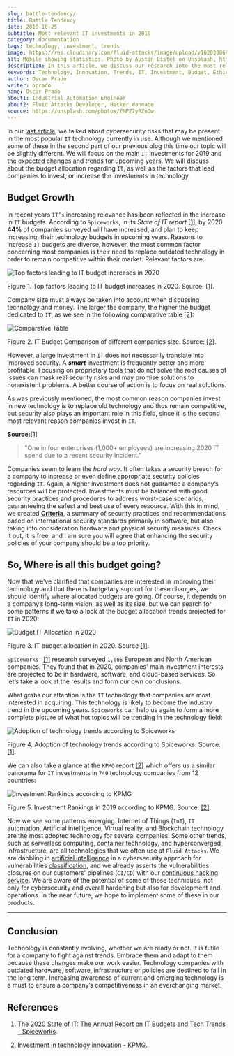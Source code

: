 ```yaml
---
slug: battle-tendency/
title: Battle Tendency
date: 2019-10-25
subtitle: Most relevant IT investments in 2019
category: documentation
tags: technology, investment, trends
image: https://res.cloudinary.com/fluid-attacks/image/upload/v1620330669/blog/battle-tendency/cover_j9zo74.webp
alt: Mobile showing statistics. Photo by Austin Distel on Unsplash, https://unsplash.com/photos/EMPZ7yRZoGw
description: In this article, we discuss our research into the most relevant investments and budgets related to information technology in 2019 and upcoming years.
keywords: Technology, Innovation, Trends, IT, Investment, Budget, Ethical Hacking, Pentesting
author: Oscar Prado
writer: oprado
name: Oscar Prado
about1: Industrial Automation Engineer
about2: Fluid Attacks Developer, Hacker Wannabe
source: https://unsplash.com/photos/EMPZ7yRZoGw
---
```


In our [last article](../security-trends), we talked about cybersecurity
risks that may be present in the most popular `IT` technology currently
in use. Although we mentioned some of these in the second part of our
previous blog this time our topic will be slightly different. We will
focus on the main `IT` investments for 2019 and the expected changes and
trends for upcoming years. We will discuss about the budget allocation
regarding `IT`, as well as the factors that lead companies to invest, or
increase the investments in technology.

## Budget Growth

In recent years `IT’s` increasing relevance has been reflected in the
increase in `IT` budgets. According to `Spiceworks`, in its *State of IT
report* [\[1\]](#r1), by 2020 **44%** of companies surveyed will have
increased, and plan to keep increasing, their technology budgets in
upcoming years. Reasons to increase `IT` budgets are diverse, however,
the most common factor concerning most companies is their need to
replace outdated technology in order to remain competitive within their
market. Relevant factors are:

<div class="imgblock">

![Top factors leading to IT budget increases in 2020](https://res.cloudinary.com/fluid-attacks/image/upload/v1620330668/blog/battle-tendency/it-budget-increase_gwstpc.webp)

<div class="title">

Figure 1. Top factors leading to IT budget increases in 2020. Source: [\[1\]](#r1).

</div>

</div>

Company size must always be taken into account when discussing
technology and money. The larger the company, the higher the budget
dedicated to `IT`, as we see in the following comparative table
[\[2\]](#r2):

<div class="imgblock">

![Comparative Table](https://res.cloudinary.com/fluid-attacks/image/upload/v1620330667/blog/battle-tendency/it-company-size_akyaxx.webp)

<div class="title">

Figure 2. IT Budget Comparison of different companies size. Source: [\[2\]](#r2).

</div>

</div>

However, a large investment in `IT` does not necessarily translate into
improved security. A ***smart*** investment is frequently better and
more profitable. Focusing on proprietary tools that do not solve the
root causes of issues can mask real security risks and may promise
solutions to nonexistent problems. A better course of action is to focus
on real solutions.

As was previously mentioned, the most common reason companies invest in
new technology is to replace old technology and thus remain competitive,
but security also plays an important role in this field, since it is the
second most relevant reason companies invest in `IT`.

**Source:**[[1]](#r1)

> "One in four enterprises (1,000+ employees) are increasing 2020 IT
> spend due to a recent security incident."

Companies seem to learn the *hard way*. It often takes a security breach
for a company to increase or even define appropriate security policies
regarding `IT`. Again, a higher investment does not guarantee a
company’s resources will be protected. Investments must be balanced
with good security practices and procedures to address worst-case
scenarios, guaranteeing the safest and best use of every resource. With
this in mind, we created
[**Criteria**](https://docs.fluidattacks.com/criteria/), a summary of
security practices and recommendations based on international security
standards primarily in software, but also taking into consideration
hardware and physical security measures. Check it out, it is free, and I
am sure you will agree that enhancing the security policies of your
company should be a top priority.

## So, Where is all this budget going?

Now that we’ve clarified that companies are interested in improving
their technology and that there is budgetary support for these changes,
we should identify where allocated budgets are going. Of course, it
depends on a company’s long-term vision, as well as its size, but we can
search for some patterns if we take a look at the budget allocation
trends projected for `IT` in 2020:

<div class="imgblock">

![Budget IT Allocation in 2020](https://res.cloudinary.com/fluid-attacks/image/upload/v1620330667/blog/battle-tendency/budget-allocation_xmgoxr.webp)

<div class="title">

Figure 3. IT budget allocation in 2020. Source [\[1\]](#r1).

</div>

</div>

`Spiceworks'` [\[1\]](#r1) research surveyed `1,005` European and North
American companies. They found that in 2020, companies' main investment
interests are projected to be in hardware, software, and cloud-based
services. So let’s take a look at the results and form our own
conclusions.

What grabs our attention is the `IT` technology that companies are most
interested in acquiring. This technology is likely to become the
industry trend in the upcoming years. `Spiceworks` can help us again to
form a more complete picture of what hot topics will be trending in the
technology field:

<div class="imgblock">

![Adoption of technology trends according to Spiceworks](https://res.cloudinary.com/fluid-attacks/image/upload/v1620330667/blog/battle-tendency/it-trends_o6o7l4.webp)

<div class="title">

Figure 4. Adoption of technology trends according to Spiceworks. Source: [\[1\]](#r1).

</div>

</div>

We can also take a glance at the `KPMG` report [\[2\]](#r2) which offers
us a similar panorama for `IT` investments in `740` technology companies
from 12 countries:

<div class="imgblock">

![Investment Rankings according to KPMG](https://res.cloudinary.com/fluid-attacks/image/upload/v1620330669/blog/battle-tendency/it-investments_i3b4ya.webp)

<div class="title">

Figure 5. Investment Rankings in 2019 according to KPMG. Source: [\[2\]](#r2).

</div>

</div>

Now we see some patterns emerging. Internet of Things (`IoT`), `IT`
automation, Artificial intelligence, Virtual reality, and Blockchain
technology are the most adopted technology for several companies. Some
other trends, such as serverless computing, container technology, and
hyperconverged infrastructure, are all technologies that we often use at
`Fluid Attacks`. We are dabbling in [artificial
intelligence](../categories/machine-learning/) in a cybersecurity
approach for vulnerabilities [classification](../triage-hacker/), and we
already asserts the vulnerabilities closures on our customers' pipelines
(`CI/CD`) with our [continuous hacking
service](../../services/continuous-hacking/). We are aware of the
potential of some of these techniques, not only for cybersecurity and
overall hardening but also for development and operations. In the near
future, we hope to implement some of these in our products.

---
## Conclusion

Technology is constantly evolving, whether we are ready or not. It is
futile for a company to fight against trends. Embrace them and adapt to
them because these changes make our work easier. Technology companies
with outdated hardware, software, infrastructure or policies are
destined to fail in the long term. Increasing awareness of current and
emerging technology is a must to ensure a company’s competitiveness in
an everchanging market.

## References

1. [The 2020 State of IT: The Annual Report on IT Budgets and Tech
    Trends -
    Spiceworks](https://www.spiceworks.com/marketing/state-of-it/report/).

2. [Investment in technology innovation -
    KPMG](https://assets.kpmg/content/dam/kpmg/us/pdf/2019/06/investment-in-technology-innovation-2019.pdf).
